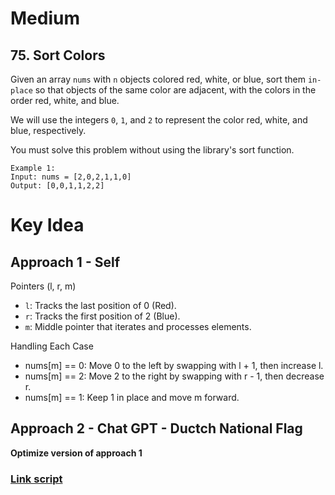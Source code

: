 # Medium
## 75. Sort Colors
Given an array `nums` with `n` objects colored red, white, or blue, sort them `in-place` so that objects of the same color are adjacent, with the colors in the order red, white, and blue.

We will use the integers `0`, `1`, and `2` to represent the color red, white, and blue, respectively.

You must solve this problem without using the library's sort function.
```
Example 1:
Input: nums = [2,0,2,1,1,0]
Output: [0,0,1,1,2,2]
```

# Key Idea
## Approach 1 - Self
Pointers (l, r, m)
- `l`: Tracks the last position of 0 (Red).
- `r`: Tracks the first position of 2 (Blue).
- `m`: Middle pointer that iterates and processes elements.

Handling Each Case
- nums[m] == 0: Move 0 to the left by swapping with l + 1, then increase l.
- nums[m] == 2: Move 2 to the right by swapping with r - 1, then decrease r.
- nums[m] == 1: Keep 1 in place and move m forward.

## Approach 2 - Chat GPT - Ductch National Flag
**Optimize version of approach 1**
### [Link script](./approach_2.py)